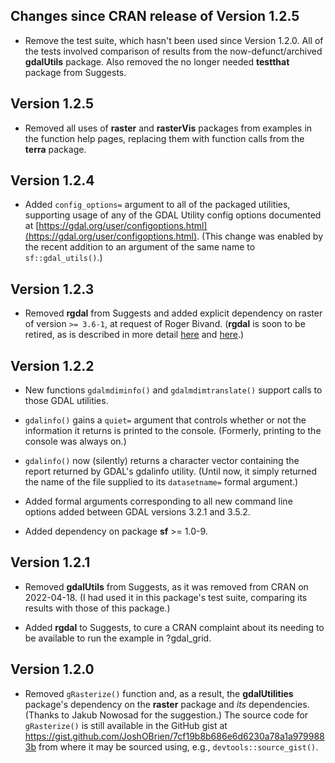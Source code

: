 ## Changes since CRAN release of Version 1.2.5

* Remove the test suite, which hasn't been used since Version
  1.2.0. All of the tests involved comparison of results from the
  now-defunct/archived **gdalUtils** package. Also removed the
  no longer needed **testthat** package from Suggests.

## Version 1.2.5

* Removed all uses of **raster** and **rasterVis** packages from
  examples in the function help pages, replacing them with function
  calls from the **terra** package.

## Version 1.2.4

* Added `config_options=` argument to all of the packaged utilities,
  supporting usage of any of the GDAL Utility config options
  documented at
  [https://gdal.org/user/configoptions.html](https://gdal.org/user/configoptions.html). (This
  change was enabled by the recent addition to an argument of the same
  name to `sf::gdal_utils()`.)

## Version 1.2.3

* Removed **rgdal** from Suggests and added explicit dependency on
  raster of version `>= 3.6-1`, at request of Roger Bivand. (**rgdal**
  is soon to be retired, as is described in more detail
  [here](https://r-spatial.org/r/2022/04/12/evolution.html) and
  [here](https://r-spatial.org/r/2022/12/14/evolution2.html).)

## Version 1.2.2

* New functions `gdalmdiminfo()` and `gdalmdimtranslate()` support
  calls to those GDAL utilities.
  
* `gdalinfo()` gains a `quiet=` argument that controls whether or not
  the information it returns is printed to the console. (Formerly,
  printing to the console was always on.)
  
* `gdalinfo()` now (silently) returns a character vector containing
  the report returned by GDAL's gdalinfo utility. (Until now, it
  simply returned the name of the file supplied to its `datasetname=`
  formal argument.)
  
* Added formal arguments corresponding to all new command line options
  added between GDAL versions 3.2.1 and 3.5.2.
  
* Added dependency on package **sf** >= 1.0-9.

## Version 1.2.1

* Removed **gdalUtils** from Suggests, as it was removed from CRAN on
  2022-04-18. (I had used it in this package's test suite, comparing
  its results with those of this package.)
  
* Added **rgdal** to Suggests, to cure a CRAN complaint about its
  needing to be available to run the example in ?gdal_grid. 

## Version 1.2.0

* Removed `gRasterize()` function and, as a result, the
  **gdalUtilities** package's dependency on the **raster** package and
  *its* dependencies. (Thanks to Jakub Nowosad for the suggestion.)
  The source code for `gRasterize()` is still available in the GitHub
  gist at
  https://gist.github.com/JoshOBrien/7cf19b8b686e6d6230a78a1a9799883b
  from where it may be sourced using, e.g., `devtools::source_gist()`.
  

